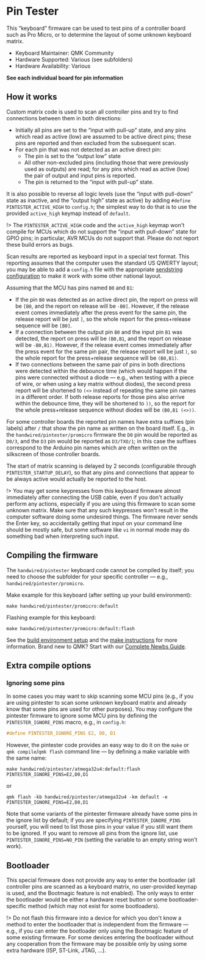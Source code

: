 # Pin Tester

This “keyboard” firmware can be used to test pins of a controller board such as Pro Micro, or to determine the layout of some unknown keyboard matrix.

* Keyboard Maintainer: QMK Community
* Hardware Supported: Various (see subfolders)
* Hardware Availability: Various

**See each individual board for pin information**

## How it works

Custom matrix code is used to scan all controller pins and try to find connections between them in both directions:

- Initially all pins are set to the “input with pull-up” state, and any pins which read as active (low) are assumed to be active direct pins; these pins are reported and then excluded from the subsequent scan.
- For each pin that was not detected as an active direct pin:
  - The pin is set to the “output low” state
  - All other non-excluded pins (including those that were previously used as outputs) are read; for any pins which read as active (low) the pair of output and input pins is reported.
  - The pin is returned to the “input with pull-up” state.

It is also possible to reverse all logic levels (use the “input with pull-down” state as inactive, and the “output high” state as active) by adding `#define PINTESTER_ACTIVE_HIGH` to `config.h`; the simplest way to do that is to use the provided `active_high` keymap instead of `default`.

!> The `PINTESTER_ACTIVE_HIGH` code and the `active_high` keymap won't compile for MCUs which do not support the “input with pull-down” state for GPIO pins; in particular, AVR MCUs do not support that.  Please do not report these build errors as bugs.

Scan results are reported as keyboard input in a special text format.  This reporting assumes that the computer uses the standard US QWERTY layout; you may be able to add a `config.h` file with the appropriate [sendstring configuration](https://docs.qmk.fm/#/reference_keymap_extras?id=sendstring-support) to make it work with some other national layout.

Assuming that the MCU has pins named `B0` and `B1`:
- If the pin `B0` was detected as an active direct pin, the report on press will be `[B0`, and the report on release will be `-B0]`.  However, if the release event comes immediately after the press event for the same pin, the release report will be just `]`, so the whole report for the press+release sequence will be `[B0]`.
- If a connection between the output pin `B0` and the input pin `B1` was detected, the report on press will be `(B0,B1`, and the report on release will be `-B0,B1)`.  However, if the release event comes immediately after the press event for the same pin pair, the release report will be just `)`, so the whole report for the press+release sequence will be `(B0,B1)`.
- If two connections between the same pair of pins in both directions were detected within the debounce time (which would happen if the pins were connected without a diode — e.g., when testing with a piece of wire, or when using a key matrix without diodes), the second press report will be shortened to `(<>` instead of repeating the same pin names in a different order.  If both release reports for those pins also arrive within the debounce time, they will be shortened to `))`, so the report for the whole press+release sequence without diodes will be `(B0,B1 (<>))`.

For some controller boards the reported pin names have extra suffixes (pin labels) after `/` that show the pin name as written on the board itself.  E.g., in the `handwired/pintester/promicro` firmware the `D0` pin would be reported as `D0/3`, and the `D3` pin would be reported as `D3/TXO/1`; in this case the suffixes correspond to the Arduino pin names which are often written on the silkscreen of those controller boards.

The start of matrix scanning is delayed by 2 seconds (configurable through `PINTESTER_STARTUP_DELAY`), so that any pins and connections that appear to be always active would actually be reported to the host.

!> You may get some keypresses from this keyboard firmware almost immediately after connecting the USB cable, even if you don't actually perform any actions, especially if you are using this firmware to scan some unknown matrix.  Make sure that any such keypresses won't result in the computer software doing some undesired things.  The firmware never sends the Enter key, so accidentally getting that input on your command line should be mostly safe, but some software like `vi` in normal mode may do something bad when interpreting such input.

## Compiling the firmware

The `handwired/pintester` keyboard code cannot be compiled by itself; you need to choose the subfolder for your specific controller — e.g., `handwired/pintester/promicro`.

Make example for this keyboard (after setting up your build environment):

    make handwired/pintester/promicro:default

Flashing example for this keyboard:

    make handwired/pintester/promicro:default:flash

See the [build environment setup](https://docs.qmk.fm/#/getting_started_build_tools) and the [make instructions](https://docs.qmk.fm/#/getting_started_make_guide) for more information. Brand new to QMK? Start with our [Complete Newbs Guide](https://docs.qmk.fm/#/newbs).

## Extra compile options

### Ignoring some pins

In some cases you may want to skip scanning some MCU pins (e.g., if you are using pintester to scan some unknown keyboard matrix and already know that some pins are used for other purposes).  You may configure the pintester firmware to ignore some MCU pins by defining the `PINTESTER_IGNORE_PINS` macro, e.g., in `config.h`:

```c
#define PINTESTER_IGNORE_PINS E2, D0, D1
```

However, the pintester code provides an easy way to do it on the `make` or `qmk compile`/`qmk flash` command line — by defining a make variable with the same name:

    make handwired/pintester/atmega32u4:default:flash PINTESTER_IGNORE_PINS=E2,D0,D1

or

    qmk flash -kb handwired/pintester/atmega32u4 -km default -e PINTESTER_IGNORE_PINS=E2,D0,D1

Note that some variants of the pintester firmware already have some pins in the ignore list by default; if you are specifying `PINTESTER_IGNORE_PINS` yourself, you will need to list those pins in your value if you still want them to be ignored.  If you want to remove all pins from the ignore list, use `PINTESTER_IGNORE_PINS=NO_PIN` (setting the variable to an empty string won't work).

## Bootloader

This special firmware does not provide any way to enter the bootloader (all controller pins are scanned as a keyboard matrix, no user-provided keymap is used, and the Bootmagic feature is not enabled).  The only ways to enter the bootloader would be either a hardware reset button or some bootloader-specific method (which may not exist for some bootloaders).

!> Do not flash this firmware into a device for which you don't know a method to enter the bootloader that is independent from the firmware — e.g., if you can enter the bootloader only using the Bootmagic feature of some existing firmware.  For some devices entering the bootloader without any cooperation from the firmware may be possible only by using some extra hardware (ISP, ST-Link, JTAG, …).
